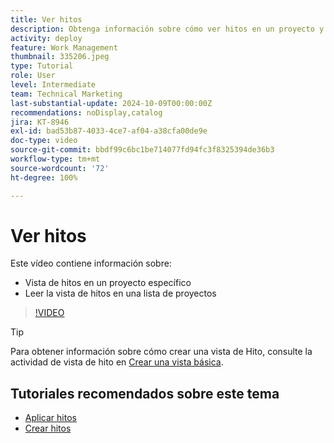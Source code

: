 ```yaml
---
title: Ver hitos
description: Obtenga información sobre cómo ver hitos en un proyecto y también cómo usar la vista de hitos en el área [!UICONTROL Proyecto].
activity: deploy
feature: Work Management
thumbnail: 335206.jpeg
type: Tutorial
role: User
level: Intermediate
team: Technical Marketing
last-substantial-update: 2024-10-09T00:00:00Z
recommendations: noDisplay,catalog
jira: KT-8946
exl-id: bad53b87-4033-4ce7-af04-a38cfa00de9e
doc-type: video
source-git-commit: bbdf99c6bc1be714077fd94fc3f8325394de36b3
workflow-type: tm+mt
source-wordcount: '72'
ht-degree: 100%

---
```


# Ver hitos

Este vídeo contiene información sobre:

* Vista de hitos en un proyecto específico
* Leer la vista de hitos en una lista de proyectos

>[!VIDEO](https://video.tv.adobe.com/v/3415900/?quality=12&learn=on&enablevpops=1&captions=spa)

>[!TIP]
>
>Para obtener información sobre cómo crear una vista de Hito, consulte la actividad de vista de hito en [Crear una vista básica](/help/reporting/basic-reporting/create-a-basic-view.md).

## Tutoriales recomendados sobre este tema

* [Aplicar hitos](/help/manage-work/approval-processes-and-milestone-paths/apply-milestones.md)
* [Crear hitos](/help/administration-and-setup/approval-processes-and-milestone-paths/creating-milestones.md)

